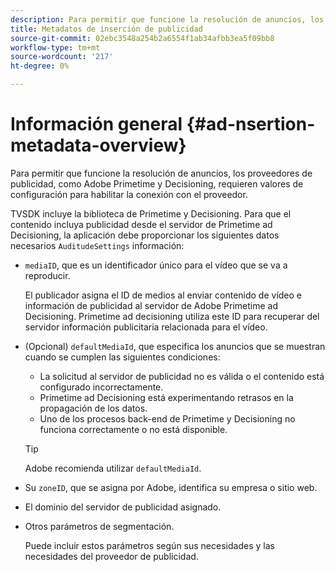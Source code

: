 ```yaml
---
description: Para permitir que funcione la resolución de anuncios, los proveedores de publicidad, como Adobe Primetime y Decisioning, requieren valores de configuración para habilitar la conexión con el proveedor.
title: Metadatos de inserción de publicidad
source-git-commit: 02ebc3548a254b2a6554f1ab34afbb3ea5f09bb8
workflow-type: tm+mt
source-wordcount: '217'
ht-degree: 0%

---
```


# Información general {#ad-nsertion-metadata-overview}

Para permitir que funcione la resolución de anuncios, los proveedores de publicidad, como Adobe Primetime y Decisioning, requieren valores de configuración para habilitar la conexión con el proveedor.

TVSDK incluye la biblioteca de Primetime y Decisioning. Para que el contenido incluya publicidad desde el servidor de Primetime ad Decisioning, la aplicación debe proporcionar los siguientes datos necesarios `AuditudeSettings` información:

* `mediaID`, que es un identificador único para el vídeo que se va a reproducir.

  El publicador asigna el ID de medios al enviar contenido de vídeo e información de publicidad al servidor de Adobe Primetime ad Decisioning. Primetime ad decisioning utiliza este ID para recuperar del servidor información publicitaria relacionada para el vídeo.

* (Opcional) `defaultMediaId`, que especifica los anuncios que se muestran cuando se cumplen las siguientes condiciones:

   * La solicitud al servidor de publicidad no es válida o el contenido está configurado incorrectamente.
   * Primetime ad Decisioning está experimentando retrasos en la propagación de los datos.
   * Uno de los procesos back-end de Primetime y Decisioning no funciona correctamente o no está disponible.

  >[!TIP]
  >
  >Adobe recomienda utilizar `defaultMediaId`.

* Su `zoneID`, que se asigna por Adobe, identifica su empresa o sitio web.
* El dominio del servidor de publicidad asignado.
* Otros parámetros de segmentación.

  Puede incluir estos parámetros según sus necesidades y las necesidades del proveedor de publicidad.
